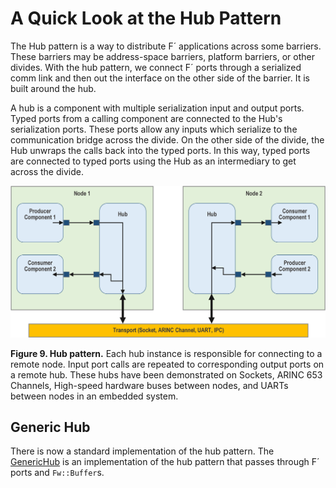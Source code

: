 # A Quick Look at the Hub Pattern

The Hub pattern is a way to distribute F´ applications across some barriers. These barriers may be address-space barriers, platform barriers, or other divides. With the hub pattern, we connect F´ ports through a serialized comm link
and then out the interface on the other side of the barrier. It is built around the hub.

A hub is a component with multiple serialization input and output ports. Typed ports from a calling component are
connected to the Hub's serialization ports. These ports allow any inputs which serialize to the communication bridge
across the divide. On the other side of the divide, the Hub unwraps the calls back into the typed ports. In this way,
typed ports are connected to typed ports using the Hub as an intermediary to get across the divide.

![Hub Pattern](../../img/data_model6.png)

**Figure 9. Hub pattern.** Each hub instance is responsible for connecting to a remote node. Input port calls are
repeated to corresponding output ports on a remote hub. These hubs have been demonstrated on Sockets,
ARINC 653 Channels, High-speed hardware buses between nodes, and UARTs between nodes in an embedded system.

## Generic Hub

There is now a standard implementation of the hub pattern. The [GenericHub](../../../Svc/GenericHub/docs/sdd.md) is an
implementation of the hub pattern that passes through F´ ports and `Fw::Buffer`s.